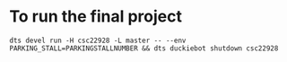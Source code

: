 # To run the final project

`dts devel run -H csc22928 -L master -- --env PARKING_STALL=PARKINGSTALLNUMBER && dts duckiebot shutdown csc22928`

